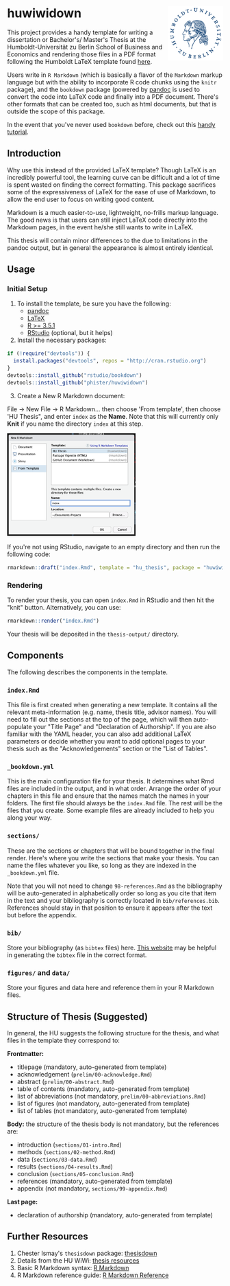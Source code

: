 # huwiwidown <img src="Hu_Logo_small.png" align="right" width="128px"/>

This project provides a handy template for writing a dissertation or Bachelor's/
Master's Thesis at the Humboldt-Universität zu Berlin School of Business and
Economics and rendering those files in a PDF format following the Humboldt LaTeX
template found [here](https://www.wiwi.hu-berlin.de/de/professuren/vwl/oe/teaching/theses/latex-thesis-template/view).

Users write in `R Markdown` (which is basically a flavor of the `Markdown`
markup language but with the ability to incorporate R code chunks using the
`knitr` package), and the `bookdown` package (powered by
[pandoc](https://pandoc.org) is used to convert the code into LaTeX code and
finally into a PDF document. There's other formats that can be created too, such
as html documents, but that is outside the scope of this package.

In the event that you've never used `bookdown` before, check out this [handy
tutorial](https://bookdown.org/yihui/bookdown/).

## Introduction

Why use this instead of the provided LaTeX template? Though LaTeX is an
incredibly powerful tool, the learning curve can be difficult and a lot of time
is spent wasted on finding the correct formatting. This package sacrifices
some of the expressiveness of LaTeX for the ease of use of Markdown, to allow
the end user to focus on writing good content.

Markdown is a much easier-to-use, lightweight, no-frills markup language. The
good news is that users can still inject LaTeX code directly into the Markdown
pages, in the event he/she still wants to write in LaTeX.

This thesis will contain minor differences to the due to limitations in the
pandoc output, but in general the appearance is almost entirely identical.

## Usage

### Initial Setup

1. To install the template, be sure you have the following:
    - [pandoc](http://pandoc.org/)
    - [LaTeX](https://www.latex-project.org/get/)
    - [R >= 3.5.1](https://r-project.org)
    - [RStudio](https://rstudio.org) (optional, but it helps)
2. Install the necessary packages:

```r
if (!require("devtools")) {
  install.packages("devtools", repos = "http://cran.rstudio.org")
}
devtools::install_github("rstudio/bookdown")
devtools::install_github("phister/huwiwidown")
```
3. Create a New R Markdown document:

File -> New File -> R Markdown... then choose 'From template', then choose
'HU Thesis", and enter `index` as the **Name**. Note that this will currently
only **Knit** if you name the directory `index` at this step.

<img src="from_template.png" width="300px">

If you're not using RStudio, navigate to an empty directory and then run the
following code:

```r
rmarkdown::draft("index.Rmd", template = "hu_thesis", package = "huwiwidown")
```

### Rendering

To render your thesis, you can open `index.Rmd` in RStudio and then hit the
"knit" button. Alternatively, you can use:

```r
rmarkdown::render("index.Rmd")
```

Your thesis will be deposited in the `thesis-output/` directory.

## Components

The following describes the components in the template.

### `index.Rmd`

This file is first created when generating a new template. It contains all the
relevant meta-information (e.g. name, thesis title, advisor names). You will
need to fill out the sections at the top of the page, which will then
auto-populate your "Title Page" and "Declaration of Authorship". If you are also
familiar with the YAML header, you can also add additional LaTeX parameters or
decide whether you want to add optional pages to your thesis such as the
"Acknowledgements" section or the "List of Tables".

### `_bookdown.yml`

This is the main configuration file for your thesis. It determines what Rmd
files are included in the output, and in what order. Arrange the order of your
chapters in this file and ensure that the names match the names in your folders.
The first file should always be the `index.Rmd` file. The rest will be the files
that you create. Some example files are already included to help you along your
way.

### `sections/`

These are the sections or chapters that will be bound together in the final
render. Here's where you write the sections that make your thesis. You can name
the files whatever you like, so long as they are indexed in the `_bookdown.yml`
file.

Note that you will not need to change `98-references.Rmd` as the bibliography
will be auto-generated in alphabetically order so long as you cite that item
in the text and your bibliography is correctly located in `bib/references.bib`.
References should stay in that position to ensure it appears after the text but
before the appendix.

### `bib/`

Store your bibliography (as `bibtex` files) here.
[This website](http://bibdesk.sourceforge.net/) may be helpful in generating the
`bibtex` file in the correct format.

### `figures/` and `data/`

Store your figures and data here and reference them in your R Markdown files.

## Structure of Thesis (Suggested)

In general, the HU suggests the following structure for the thesis, and what
files in the template they correspond to:

**Frontmatter:**

- titlepage (mandatory, auto-generated from template)
- acknowledgement (`prelim/00-acknowledge.Rmd`)
- abstract (`prelim/00-abstract.Rmd`)
- table of contents (mandatory, auto-generated from template)
- list of abbreviations (not mandatory, `prelim/00-abbreviations.Rmd`)
- list of figures (not mandatory, auto-generated from template)
- list of tables  (not mandatory, auto-generated from template)

**Body:** the structure of the thesis body is not mandatory, but the references
are:

- introduction (`sections/01-intro.Rmd`)
- methods (`sections/02-method.Rmd`)
- data (`sections/03-data.Rmd`)
- results (`sections/04-results.Rmd`)
- conclusion (`sections/05-conclusion.Rmd`)
- references (mandatory, auto-generated from template)
- appendix (not mandatory, `sections/99-appendix.Rmd`)

**Last page:**

- declaration of authorship (mandatory, auto-generated from template)

## Further Resources

1. Chester Ismay's `thesisdown` package: [thesisdown](https://github.com/ismayc/thesisdown)
2. Details from the HU WiWi: [thesis resources](https://www.wiwi.hu-berlin.de/de/professuren/vwl/oe/teaching/theses)
3. Basic R Markdown syntax: [R Markdown](https://rmarkdown.rstudio.com/authoring_basics.html)
4. R Markdown reference guide: [R Markdown Reference](https://www.rstudio.com/wp-content/uploads/2015/03/rmarkdown-reference.pdf)